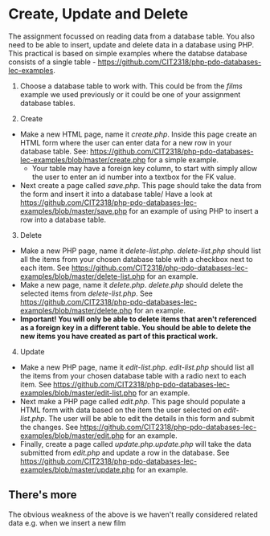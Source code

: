 # Create, Update and Delete

The assignment focussed on reading data from a database table. You also need to be able to insert, update and delete data in a database using PHP. This practical is based on simple examples where the databse database consists of a single table - https://github.com/CIT2318/php-pdo-databases-lec-examples.

1. Choose a database table to work with. This could be from the *films* example we used previously or it could be one of your assignment database tables.

2. Create
  - Make a new HTML page, name it *create.php*. Inside this page create an HTML form where the user can enter data for a new row in your database table. See: https://github.com/CIT2318/php-pdo-databases-lec-examples/blob/master/create.php for a simple example.
    * Your table may have a foreign key column, to start with simply allow the user to enter an id number into a textbox for the FK value.
  - Next create a page called *save.php*. This page should take the data from the form and insert it into a database table/ Have a look at https://github.com/CIT2318/php-pdo-databases-lec-examples/blob/master/save.php for an example of using PHP to insert a row into a database table.

3. Delete
  - Make a new PHP page, name it *delete-list.php*. *delete-list.php* should list all the items from your chosen database table with a checkbox next to each item. See https://github.com/CIT2318/php-pdo-databases-lec-examples/blob/master/delete-list.php for an example.
  - Make a new page, name it *delete.php*. *delete.php* should delete the selected items from *delete-list.php*. See https://github.com/CIT2318/php-pdo-databases-lec-examples/blob/master/delete.php for an example.
  - **Important! You will only be able to delete items that aren't referenced as a foreign key in a different table. You should be able to delete the new items you have created as part of this practical work.**

4. Update
  - Make a new PHP page, name it *edit-list.php*. *edit-list.php* should list all the items from your chosen database table with a radio next to each item. See https://github.com/CIT2318/php-pdo-databases-lec-examples/blob/master/edit-list.php for an example.
  - Next make a PHP page called *edit.php*. This page should populate a HTML form with data based on the item the user selected on *edit-list.php*. The user will be able to edit the details in this form and submit the changes. See https://github.com/CIT2318/php-pdo-databases-lec-examples/blob/master/edit.php for an example.
  -  Finally, create a page called *update.php*.*update.php* will take the data submitted from *edit.php* and update a row in the database. See https://github.com/CIT2318/php-pdo-databases-lec-examples/blob/master/update.php for an example.

## There's more
The obvious weakness of the above is we haven't really considered related data e.g. when we insert a new film
